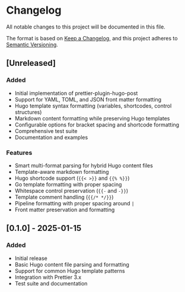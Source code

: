 # Changelog

All notable changes to this project will be documented in this file.

The format is based on [Keep a Changelog](https://keepachangelog.com/en/1.0.0/),
and this project adheres to [Semantic Versioning](https://semver.org/spec/v2.0.0.html).

## [Unreleased]

### Added
- Initial implementation of prettier-plugin-hugo-post
- Support for YAML, TOML, and JSON front matter formatting
- Hugo template syntax formatting (variables, shortcodes, control structures)
- Markdown content formatting while preserving Hugo templates
- Configurable options for bracket spacing and shortcode formatting
- Comprehensive test suite
- Documentation and examples

### Features
- Smart multi-format parsing for hybrid Hugo content files
- Template-aware markdown formatting
- Hugo shortcode support (`{{< >}}` and `{{% %}}`)
- Go template formatting with proper spacing
- Whitespace control preservation (`{{-` and `-}}`)
- Template comment handling (`{{/* */}}`)
- Pipeline formatting with proper spacing around `|`
- Front matter preservation and formatting

## [0.1.0] - 2025-01-15

### Added
- Initial release
- Basic Hugo content file parsing and formatting
- Support for common Hugo template patterns
- Integration with Prettier 3.x
- Test suite and documentation

